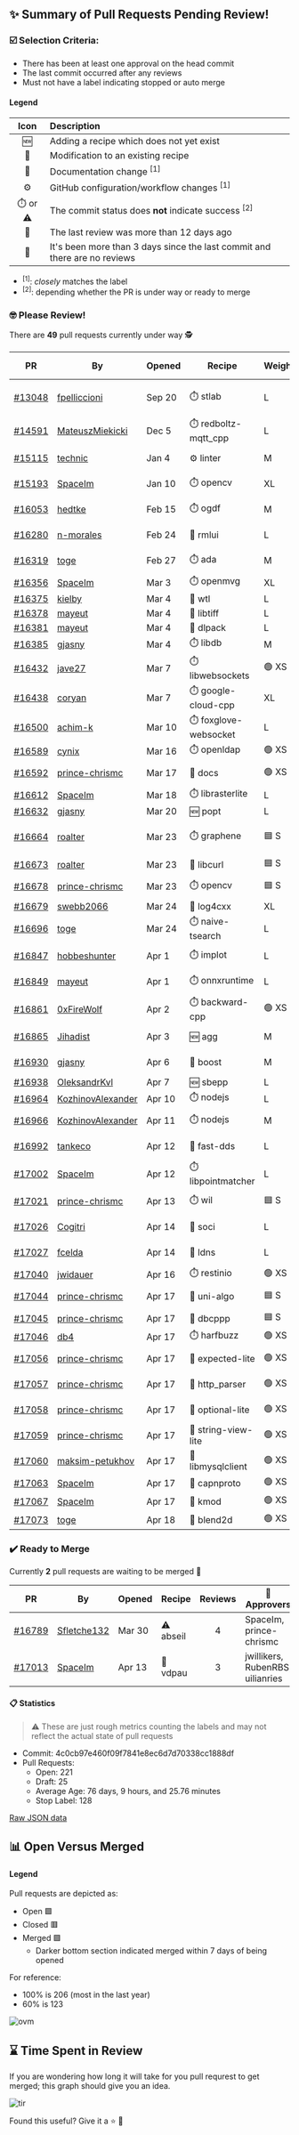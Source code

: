 ## :sparkles: Summary of Pull Requests Pending Review!

### :ballot_box_with_check: Selection Criteria:

- There has been at least one approval on the head commit
- The last commit occurred after any reviews
- Must not have a label indicating stopped or auto merge

#### Legend

Icon | Description
:---:|:---
:new: | Adding a recipe which does not yet exist 
:memo: | Modification to an existing recipe 
:green_book: | Documentation change <sup>[1]</sup> 
:gear: | GitHub configuration/workflow changes <sup>[1]</sup>
:stopwatch: or :warning: | The commit status does **not** indicate success <sup>[2]</sup> 
:bell: | The last review was more than 12 days ago 
:eyes: | It's been more than 3 days since the last commit and there are no reviews 

- <sup>[1]</sup>: _closely_ matches the label
- <sup>[2]</sup>: depending whether the PR is under way or ready to merge

### :nerd_face: Please Review! 

There are **49** pull requests currently under way :detective:

PR | By | Opened | Recipe | Weight | Reviews | Last | :stop_sign: Blockers | :star2: Approvers
:---: | --- | --- | --- | --- | :---: | --- | --- | ---
[#13048](https://github.com/conan-io/conan-center-index/pull/13048)|[fpelliccioni](https://github.com/fpelliccioni)|Sep 20|:stopwatch: stlab|L|24|Feb 16 :bell:||
[#14591](https://github.com/conan-io/conan-center-index/pull/14591)|[MateuszMiekicki](https://github.com/MateuszMiekicki)|Dec 5|:stopwatch: redboltz-mqtt_cpp|L|8|Mar 6 :bell:|uilianries|
[#15115](https://github.com/conan-io/conan-center-index/pull/15115)|[technic](https://github.com/technic)|Jan 4|:gear: linter|M|1|Apr 17||prince-chrismc
[#15193](https://github.com/conan-io/conan-center-index/pull/15193)|[SpaceIm](https://github.com/SpaceIm)|Jan 10|:stopwatch: opencv|XL|1|Apr 17||jwillikers
[#16053](https://github.com/conan-io/conan-center-index/pull/16053)|[hedtke](https://github.com/hedtke)|Feb 15|:stopwatch: ogdf|M|8|Apr 17||prince-chrismc
[#16280](https://github.com/conan-io/conan-center-index/pull/16280)|[n-morales](https://github.com/n-morales)|Feb 24|:memo: rmlui|L|3|Apr 17||ZombieRaccoon
[#16319](https://github.com/conan-io/conan-center-index/pull/16319)|[toge](https://github.com/toge)|Feb 27|:stopwatch: ada|M|2|Apr 17||prince-chrismc
[#16356](https://github.com/conan-io/conan-center-index/pull/16356)|[SpaceIm](https://github.com/SpaceIm)|Mar 3|:stopwatch: openmvg|XL|0|:eyes:||
[#16375](https://github.com/conan-io/conan-center-index/pull/16375)|[kielby](https://github.com/kielby)|Mar 4|:memo: wtl|L|0|:eyes:||
[#16378](https://github.com/conan-io/conan-center-index/pull/16378)|[mayeut](https://github.com/mayeut)|Mar 4|:memo: libtiff|L|0|:eyes:||
[#16381](https://github.com/conan-io/conan-center-index/pull/16381)|[mayeut](https://github.com/mayeut)|Mar 4|:memo: dlpack|L|0|:eyes:||
[#16385](https://github.com/conan-io/conan-center-index/pull/16385)|[gjasny](https://github.com/gjasny)|Mar 4|:stopwatch: libdb|M|0|:eyes:||
[#16432](https://github.com/conan-io/conan-center-index/pull/16432)|[jave27](https://github.com/jave27)|Mar 7|:stopwatch: libwebsockets|:green_circle: XS|0|:eyes:||
[#16438](https://github.com/conan-io/conan-center-index/pull/16438)|[coryan](https://github.com/coryan)|Mar 7|:stopwatch: google-cloud-cpp|XL|4|Apr 17||
[#16500](https://github.com/conan-io/conan-center-index/pull/16500)|[achim-k](https://github.com/achim-k)|Mar 10|:stopwatch: foxglove-websocket|L|0|:eyes:||
[#16589](https://github.com/conan-io/conan-center-index/pull/16589)|[cynix](https://github.com/cynix)|Mar 16|:stopwatch: openldap|:green_circle: XS|0|:eyes:||
[#16592](https://github.com/conan-io/conan-center-index/pull/16592)|[prince-chrismc](https://github.com/prince-chrismc)|Mar 17|:green_book: docs|:green_circle: XS|8|Apr 1 :bell:||
[#16612](https://github.com/conan-io/conan-center-index/pull/16612)|[SpaceIm](https://github.com/SpaceIm)|Mar 18|:stopwatch: librasterlite|L|0|:eyes:||
[#16632](https://github.com/conan-io/conan-center-index/pull/16632)|[gjasny](https://github.com/gjasny)|Mar 20|:new: popt|L|0|:eyes:||
[#16664](https://github.com/conan-io/conan-center-index/pull/16664)|[roalter](https://github.com/roalter)|Mar 23|:stopwatch: graphene|:blue_square: S|5|Mar 29 :bell:||
[#16673](https://github.com/conan-io/conan-center-index/pull/16673)|[roalter](https://github.com/roalter)|Mar 23|:memo: libcurl|:blue_square: S|0|||
[#16678](https://github.com/conan-io/conan-center-index/pull/16678)|[prince-chrismc](https://github.com/prince-chrismc)|Mar 23|:stopwatch: opencv|:blue_square: S|2|Apr 2 :bell:||
[#16679](https://github.com/conan-io/conan-center-index/pull/16679)|[swebb2066](https://github.com/swebb2066)|Mar 24|:memo: log4cxx|XL|0|||
[#16696](https://github.com/conan-io/conan-center-index/pull/16696)|[toge](https://github.com/toge)|Mar 24|:stopwatch: naive-tsearch|L|0|:eyes:||
[#16847](https://github.com/conan-io/conan-center-index/pull/16847)|[hobbeshunter](https://github.com/hobbeshunter)|Apr 1|:stopwatch: implot|L|13|Apr 16||Hopobcn
[#16849](https://github.com/conan-io/conan-center-index/pull/16849)|[mayeut](https://github.com/mayeut)|Apr 1|:stopwatch: onnxruntime|L|8|Apr 13||
[#16861](https://github.com/conan-io/conan-center-index/pull/16861)|[0xFireWolf](https://github.com/0xFireWolf)|Apr 2|:stopwatch: backward-cpp|:green_circle: XS|0|:eyes:||
[#16865](https://github.com/conan-io/conan-center-index/pull/16865)|[Jihadist](https://github.com/Jihadist)|Apr 3|:new: agg|M|5|Apr 13||
[#16930](https://github.com/conan-io/conan-center-index/pull/16930)|[gjasny](https://github.com/gjasny)|Apr 6|:memo: boost|M|2|Apr 17||jwillikers
[#16938](https://github.com/conan-io/conan-center-index/pull/16938)|[OleksandrKvl](https://github.com/OleksandrKvl)|Apr 7|:new: sbepp|L|0|:eyes:||
[#16964](https://github.com/conan-io/conan-center-index/pull/16964)|[KozhinovAlexander](https://github.com/KozhinovAlexander)|Apr 10|:stopwatch: nodejs|L|0|:eyes:||
[#16966](https://github.com/conan-io/conan-center-index/pull/16966)|[KozhinovAlexander](https://github.com/KozhinovAlexander)|Apr 11|:stopwatch: nodejs|M|2|Apr 13||
[#16992](https://github.com/conan-io/conan-center-index/pull/16992)|[tankeco](https://github.com/tankeco)|Apr 12|:memo: fast-dds|L|4|Apr 14||
[#17002](https://github.com/conan-io/conan-center-index/pull/17002)|[SpaceIm](https://github.com/SpaceIm)|Apr 12|:stopwatch: libpointmatcher|L|0|:eyes:||
[#17021](https://github.com/conan-io/conan-center-index/pull/17021)|[prince-chrismc](https://github.com/prince-chrismc)|Apr 13|:stopwatch: wil|:blue_square: S|1|Apr 17||uilianries
[#17026](https://github.com/conan-io/conan-center-index/pull/17026)|[Cogitri](https://github.com/Cogitri)|Apr 14|:memo: soci|L|2|Apr 17||
[#17027](https://github.com/conan-io/conan-center-index/pull/17027)|[fcelda](https://github.com/fcelda)|Apr 14|:memo: ldns|L|3|Apr 17||prince-chrismc
[#17040](https://github.com/conan-io/conan-center-index/pull/17040)|[jwidauer](https://github.com/jwidauer)|Apr 16|:stopwatch: restinio|:green_circle: XS|0|||
[#17044](https://github.com/conan-io/conan-center-index/pull/17044)|[prince-chrismc](https://github.com/prince-chrismc)|Apr 17|:memo: uni-algo|:blue_square: S|2|Apr 17||jwillikers
[#17045](https://github.com/conan-io/conan-center-index/pull/17045)|[prince-chrismc](https://github.com/prince-chrismc)|Apr 17|:memo: dbcppp|:blue_square: S|0|||
[#17046](https://github.com/conan-io/conan-center-index/pull/17046)|[db4](https://github.com/db4)|Apr 17|:stopwatch: harfbuzz|:green_circle: XS|0|||
[#17056](https://github.com/conan-io/conan-center-index/pull/17056)|[prince-chrismc](https://github.com/prince-chrismc)|Apr 17|:memo: expected-lite|:green_circle: XS|1|Apr 17||jwillikers
[#17057](https://github.com/conan-io/conan-center-index/pull/17057)|[prince-chrismc](https://github.com/prince-chrismc)|Apr 17|:memo: http_parser|:green_circle: XS|1|Apr 17||jwillikers
[#17058](https://github.com/conan-io/conan-center-index/pull/17058)|[prince-chrismc](https://github.com/prince-chrismc)|Apr 17|:memo: optional-lite|:green_circle: XS|1|Apr 17||jwillikers
[#17059](https://github.com/conan-io/conan-center-index/pull/17059)|[prince-chrismc](https://github.com/prince-chrismc)|Apr 17|:memo: string-view-lite|:green_circle: XS|1|Apr 17||jwillikers
[#17060](https://github.com/conan-io/conan-center-index/pull/17060)|[maksim-petukhov](https://github.com/maksim-petukhov)|Apr 17|:memo: libmysqlclient|:green_circle: XS|0|||
[#17063](https://github.com/conan-io/conan-center-index/pull/17063)|[SpaceIm](https://github.com/SpaceIm)|Apr 17|:memo: capnproto|:green_circle: XS|0|||
[#17067](https://github.com/conan-io/conan-center-index/pull/17067)|[SpaceIm](https://github.com/SpaceIm)|Apr 17|:memo: kmod|:green_circle: XS|0|||
[#17073](https://github.com/conan-io/conan-center-index/pull/17073)|[toge](https://github.com/toge)|Apr 18|:memo: blend2d|:green_circle: XS|0|||


### :heavy_check_mark: Ready to Merge 

Currently **2** pull requests are waiting to be merged :tada:


PR | By | Opened | Recipe | Reviews | :star2: Approvers
:---: | --- | --- | --- | :---: | ---
[#16789](https://github.com/conan-io/conan-center-index/pull/16789)|[Sfletche132](https://github.com/Sfletche132)|Mar 30|:warning: abseil|4|SpaceIm, prince-chrismc
[#17013](https://github.com/conan-io/conan-center-index/pull/17013)|[SpaceIm](https://github.com/SpaceIm)|Apr 13|:memo: vdpau|3|jwillikers, RubenRBS, uilianries


#### :clipboard: Statistics

> :warning: These are just rough metrics counting the labels and may not reflect the actual state of pull requests

- Commit: 4c0cb97e460f09f7841e8ec6d7d70338cc1888df
- Pull Requests:
	- Open: 221
	- Draft: 25
	- Average Age: 76 days, 9 hours, and 25.76 minutes
	- Stop Label: 128
	

[Raw JSON data](https://raw.githubusercontent.com/prince-chrismc/conan-center-index-pending-review/raw-data/pending-review.json)

## :bar_chart: Open Versus Merged

#### Legend

Pull requests are depicted as:

- Open  :green_square:
- Closed :red_square:
- Merged :purple_square:
  - Darker bottom section indicated merged within 7 days of being opened

For reference:

- 100% is 206 (most in the last year)
- 60% is 123

![ovm](https://github.com/prince-chrismc/conan-center-index-pending-review/blob/raw-data/open-versus-merged.gif?raw=true)

## :hourglass: Time Spent in Review

If you are wondering how long it will take for you pull requrest to get merged; this graph should give you an idea.

![tir](https://github.com/prince-chrismc/conan-center-index-pending-review/blob/raw-data/time-in-review.png?raw=true)

Found this useful? Give it a :star: :pray:
	
